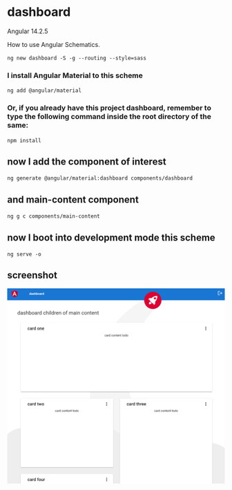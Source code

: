 # dashboard

Angular 14.2.5

How to use Angular Schematics.

```shell
ng new dashboard -S -g --routing --style=sass
```

### I install Angular Material to this scheme

```shell
ng add @angular/material
```

### Or, if you already have this project dashboard, remember to type the following command inside the root directory of the same:

```shell
npm install
```

## now I add the component of interest

```shell
ng generate @angular/material:dashboard components/dashboard
```

## and main-content component

```
ng g c components/main-content
```

## now I boot into development mode this scheme

```shell
ng serve -o
```

## screenshot

![dashboard screenshot](https://github.com/paolomococci/angular-exercises-workshop/blob/main/screenshots/dashboard_2022-06-19.png)
